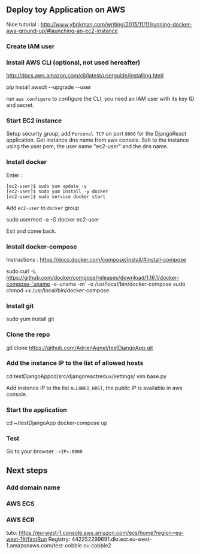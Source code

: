 ## Deploy toy Application on AWS
Nice tutorial : http://www.ybrikman.com/writing/2015/11/11/running-docker-aws-ground-up/#launching-an-ec2-instance

### Create IAM user

### Install AWS CLI (optional, not used hereafter)
http://docs.aws.amazon.com/cli/latest/userguide/installing.html

  pip install awscli --upgrade --user

run `aws configure` to configure the CLI, you need an IAM user with its key ID and secret.

### Start EC2 instance

Setup security group, add `Personal TCP` on port `8000` for the DjangoReact application.
Get instance dns name from aws console.
Ssh to the instance using the user pem, the user name "ec2-user" and the dns name.

### Install docker
Enter :

```
[ec2-user]$ sudo yum update -y
[ec2-user]$ sudo yum install -y docker
[ec2-user]$ sudo service docker start
```

Add `ec2-user` to `docker` group

  sudo usermod -a -G docker ec2-user

Exit and come back.

### Install docker-compose
Instructions : https://docs.docker.com/compose/install/#install-compose

  sudo curl -L https://github.com/docker/compose/releases/download/1.16.1/docker-compose-`uname -s`-`uname -m` -o /usr/local/bin/docker-compose
  sudo chmod +x /usr/local/bin/docker-compose

### Install git

  sudo yum install git

### Clone the repo

  git clone https://github.com/AdrienAgnel/testDjangoApp.git

### Add the instance IP to the list of allowed hosts

  cd testDjangoAppcd/src/djangoreactredux/settings/
  vim base.py

Add instance IP to the list `ALLOWED_HOST`, the public IP is available in aws console.

### Start the application

  cd ~/testDjangoApp
  docker-compose up

### Test
Go to your browser : `<IP>:8000`

## Next steps

### Add domain name

### AWS ECS

### AWS ECR
tuto: https://eu-west-1.console.aws.amazon.com/ecs/home?region=eu-west-1#/firstRun
Registry: 442252299691.dkr.ecr.eu-west-1.amazonaws.com/test-cobble ou cobble2
